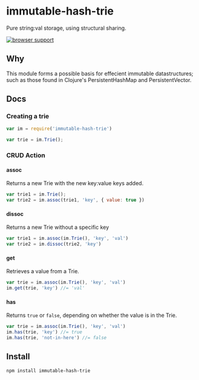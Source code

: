 # immutable-hash-trie

Pure string:val storage, using structural sharing.

[![browser support](https://ci.testling.com/hughfdjackson/immutable-hash-trie.png)](https://ci.testling.com/hughfdjackson/immutable-hash-trie)

## Why

This module forms a possible basis for effecient immutable datastructures; such as those found in Clojure's PersistentHashMap and PersistentVector.

## Docs

### Creating a trie

```javascript
var im = require('immutable-hash-trie')

var trie = im.Trie();
```

### CRUD Action

#### assoc

Returns a new Trie with the new key:value keys added.

```javascript
var trie1 = im.Trie();
var trie2 = im.assoc(trie1, 'key', { value: true })
```

#### dissoc

Returns a new Trie without a specific key

```javascript
var trie1 = im.assoc(im.Trie(), 'key', 'val')
var trie2 = im.dissoc(trie2, 'key')
```

#### get

Retrieves a value from a Trie.

```javascript
var trie = im.assoc(im.Trie(), 'key', 'val')
im.get(trie, 'key') //= 'val'
```

#### has

Returns `true` or `false`, depending on whether the value is in the Trie.

```javascript
var trie = im.assoc(im.Trie(), 'key', 'val')
im.has(trie, 'key') //= true
im.has(trie, 'not-in-here') //= false
```

## Install

`npm install immutable-hash-trie`